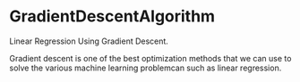 # GradientDescentAlgorithm
Linear Regression Using Gradient Descent.

Gradient descent is one of the best optimization methods that we can use to solve the various machine learning problemcan such as linear regression.
